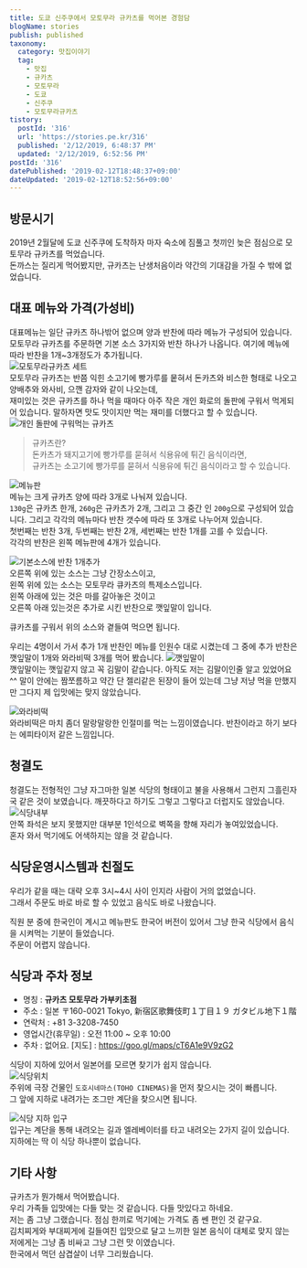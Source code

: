 ```yaml
---
title: 도쿄 신주쿠에서 모토무라 규카츠를 먹어본 경험담
blogName: stories
publish: published
taxonomy:
  category: 맛집이야기
  tag:
    - 맛집
    - 규카츠
    - 모토무라
    - 도쿄
    - 신주쿠
    - 모토무라규카츠
tistory:
  postId: '316'
  url: 'https://stories.pe.kr/316'
  published: '2/12/2019, 6:48:37 PM'
  updated: '2/12/2019, 6:52:56 PM'
postId: '316'
datePublished: '2019-02-12T18:48:37+09:00'
dateUpdated: '2019-02-12T18:52:56+09:00'
---
```


## 방문시기  
2019년 2월달에 도쿄 신주쿠에 도착하자 마자 숙소에 짐풀고 첫끼인 늦은 점심으로 모토무라 규카츠를 먹었습니다.   
돈까스는 질리게 먹어봤지만, 규카츠는 난생처음이라 약간의 기대감을 가질 수 밖에 없었습니다.   

## 대표 메뉴와 가격(가성비)   
대표메뉴는 일단 규카츠 하나밖어 없으며 양과 반찬에 따라 메뉴가 구성되어 있습니다.  
모토무라 규카츠를 주문하면 기본 소스 3가지와 반찬 하나가 나옵니다. 여기에 메뉴에 따라 반찬을 1개~3개정도가 추가됩니다.  
![모토무라규카츠 세트](images/2019-02-12-13-18-48.jpg)  
모토무라 규카츠는 반쯤 익힌 소고기에 빵가루를 뭍혀서 돈카츠와 비스한 형태로 나오고 양배추와 와사비, 으깬 감자와 같이 나오는데,  
재미있는 것은 규카츠를 하나 먹을 때마다 아주 작은 개인 화로의 돌판에 구워서 먹게되어 있습니다. 말하자면 맛도 맛이지만 먹는 재미를 더했다고 할 수 있습니다.   
![개인 돌판에 구워먹는 규카츠](images/2019-02-12-13-33-23.jpg)  

> 규카츠란?  
> 돈카츠가 돼지고기에 빵가루를 묻혀서 식용유에 튀긴 음식이라면,  
> 규카츠는 소고기에 빵가루를 묻혀서 식용유에 튀긴 음식이라고 할 수 있습니다. 

![메뉴판](images/2019-02-12-11-24-56.jpg)   
메뉴는 크게 규카츠 양에 따라 3개로 나눠져 있습니다.  
`130g`은 규카츠 한개, `260g`은 규카츠가 2개, 그리고 그 중간 인 `200g`으로 구성되어 있습니다. 
그리고 각각의 메뉴마다 반찬 갯수에 따라 또 3개로 나누어져 있습니다.  
첫번째는 반찬 3개, 두번째는 반찬 2개, 세번째는 반찬 1개를 고를 수 있습니다.  
각각의 반찬은 왼쪽 메뉴판에 4개가 있습니다. 

![기본소스에 반찬 1개추가](images/2019-02-12-13-34-26.jpg)   
오른쪽 위에 있는 소스는 그냥 간장소스이고,  
왼쪽 위에 있는 소스는 모토무라 큐카츠의 특제소스입니다.  
왼쪽 아래에 있는 것은 마를 갈아놓은 것이고  
오른쪽 아래 있는것은 추가로 시킨 반찬으로 깻잎말이 입니다. 

큐카츠를 구워서 위의 소스와 곁들여 먹으면 됩니다.  

우리는 4명이서 가서 추가 1개 반찬인 메뉴를 인원수 대로 시켰는데 그 중에 추가 반찬은 깻잎말이 1개와 와라비떡 3개를 먹어 봤습니다. 
![깻잎말이](images/2019-02-12-13-39-31.jpg)   
깻잎말이는 깻잎같지 않고 꼭 김말이 같습니다. 아직도 저는 김말이인줄 알고 있었어요 ^^
말이 안에는 짬쪼름하고 약간 단 젤리같은 된장이 들어 있는데 그냥 저냥 먹을 만했지만 그다지 제 입맛에는 맞지 않았습니다. 

![와라비떡](images/2019-02-12-13-45-37.jpg)    
와라비떡은 마치 좀더 말랑말랑한 인절미를 먹는 느낌이였습니다. 반찬이라고 하기 보다는 에피타이저 같은 느낌입니다.  



## 청결도   
청결도는 전형적인 그냥 자그마한 일본 식당의 형태이고 불을 사용해서 그런지 그흘린자국 같은 것이 보였습니다. 
깨끗하다고 하기도 그렇고 그렇다고 더럽지도 않았습니다.  
![식당내부](images/2019-02-12-13-46-33.jpg)  
안쪽 좌석은 보지 못했지만 대부분 1인석으로 벽쪽을 향해 자리가 놓여있었습니다.  
혼자 와서 먹기에도 어색하지는 않을 것 같습니다.  



## 식당운영시스템과 친절도  
우리가 같을 때는 대략 오후 3시~4시 사이 인지라 사람이 거의 없었습니다.  
그래서 주문도 바로 바로 할 수 있었고 음식도 바로 나왔습니다.   

직원 분 중에 한국인이 계시고 메뉴판도 한국어 버전이 있어서 그냥 한국 식당에서 음식을 시켜먹는 기분이 들었습니다.  
주문이 어렵지 않습니다.   


## 식당과 주차 정보  
- 명칭 : **규카츠 모토무라 가부키초점**  
- 주소 : 일본 〒160-0021 Tokyo, 新宿区歌舞伎町１丁目１９ ガタビル地下１階  
- 연락처 : +81 3-3208-7450  
- 영업시간(휴무일) : 오전 11:00 ~ 오후 10:00
- 주차 : 없어요.
[지도] : https://goo.gl/maps/cT6A1e9V9zG2 

식당이 지하에 있어서 일본어를 모르면 찾기가 쉽지 않습니다.   
![식당위치](images/2019-02-12-14-28-17.jpg)  
주위에 극장 건물인 `도호시네마스(TOHO CINEMAS)`을 먼저 찾으시는 것이 빠릅니다.  
그 앞에 지하로 내려가는 조그만 계단을 찾으시면 됩니다.  

![식당 지하 입구](images/2019-02-12-14-36-08.jpg)   
입구는 계단을 통해 내려오는 길과 엘레베이터를 타고 내려오는 2가지 길이 있습니다.  
지하에는 딱 이 식당 하나뿐이 없습니다.  


## 기타 사항  
규카츠가 뭔가해서 먹어봤습니다.  
우리 가족들 입맛에는 다들 맞는 것 같습니다. 다들 맛있다고 하네요.  
저는 좀 그냥 그랬습니다. 점심 한끼로 먹기에는 가격도 좀 쎈 편인 것 같구요.  
김치찌게와 부대찌게에 길들여진 입맛으로 달고 느끼한 일본 음식이 대체로 맞지 않는 저에게는 그냥 좀 비싸고 그냥 그런 맛 이였습니다.   
한국에서 먹던 삼겹살이 너무 그리웠습니다.  


